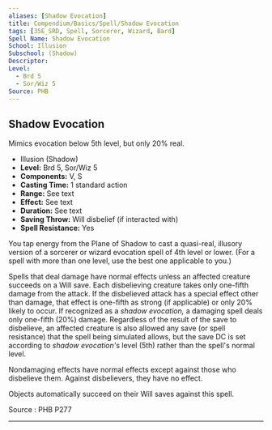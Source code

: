 ```yaml
---
aliases: [Shadow Evocation]
title: Compendium/Basics/Spell/Shadow Evocation
tags: [35E_SRD, Spell, Sorcerer, Wizard, Bard]
Spell Name: Shadow Evocation
School: Illusion
Subschool: (Shadow)
Descriptor: 
Level:
  - Brd 5
  - Sor/Wiz 5
Source: PHB
---
```



## Shadow Evocation

Mimics evocation below 5th level, but only 20% real.

*   Illusion (Shadow)
*   **Level:** Brd 5, Sor/Wiz 5
*   **Components:** V, S
*   **Casting Time:** 1 standard action
*   **Range:** See text
*   **Effect:** See text
*   **Duration:** See text
*   **Saving Throw:** Will disbelief (if interacted with)
*   **Spell Resistance:** Yes

<p>You tap energy from the Plane of Shadow to cast a quasi-real, illusory version of a sorcerer or wizard evocation spell of 4th level or lower. (For a spell with more than one level, use the best one applicable to you.)</p><p>Spells that deal damage have normal effects unless an affected creature succeeds on a Will save. Each disbelieving creature takes only one-fifth damage from the attack. If the disbelieved attack has a special effect other than damage, that effect is one-fifth as strong (if applicable) or only 20% likely to occur. If recognized as a <i>shadow evocation,</i> a damaging spell deals only one-fifth (20%) damage. Regardless of the result of the save to disbelieve, an affected creature is also allowed any save (or spell resistance) that the spell being simulated allows, but the save DC is set according to <i>shadow evocation'</i>s level (5th) rather than the spell's normal level.</p><p>Nondamaging effects have normal effects except against those who disbelieve them. Against disbelievers, they have no effect.</p><p>Objects automatically succeed on their Will saves against this spell.</p>

Source : PHB P277

---
